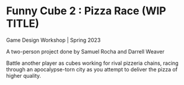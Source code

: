 # Funny Cube 2 : Pizza Race (WIP TITLE)
Game Design Workshop | Spring 2023

A two-person project done by Samuel Rocha and Darrell Weaver

Battle another player as cubes working for rival pizzeria chains, racing through an apocalypse-torn city 
as you attempt to deliver the pizza of higher quality.
